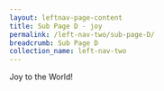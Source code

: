 ```yaml
---
layout: leftnav-page-content
title: Sub Page D - joy
permalink: /left-nav-two/sub-page-D/
breadcrumb: Sub Page D
collection_name: left-nav-two
---
```


Joy to the World!
